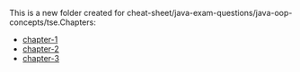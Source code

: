 This is a new folder created for cheat-sheet/java-exam-questions/java-oop-concepts/tse.Chapters:
- [chapter-1](cheat-sheet/java-exam-questions/java-oop-concepts/tse/chapters/chapter-1/index.md)
- [chapter-2](cheat-sheet/java-exam-questions/java-oop-concepts/tse/chapters/chapter-2/index.md)
- [chapter-3](cheat-sheet/java-exam-questions/java-oop-concepts/tse/chapters/chapter-3/index.md)
